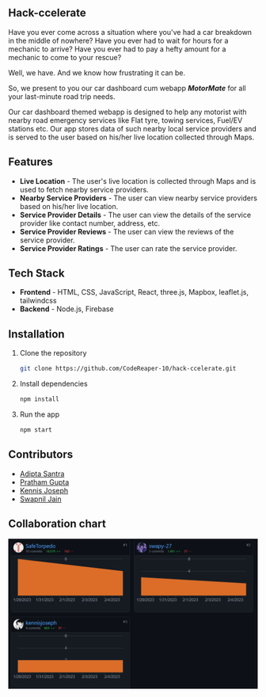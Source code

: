 ## Hack-ccelerate

Have you ever come across a situation where you've had a car breakdown in the middle of nowhere?
Have you ever had to wait for hours for a mechanic to arrive?
Have you ever had to pay a hefty amount for a mechanic to come to your rescue?

Well, we have. And we know how frustrating it can be.

So, we present to you our car dashboard cum webapp **_MotorMate_** for all your last-minute road trip needs.

Our car dashboard themed webapp is designed to help any motorist with nearby road emergency services like Flat tyre, towing services, Fuel/EV stations etc. Our app stores data of such nearby local service providers and is served to the user based on his/her live location collected through Maps.

## Features

-   **Live Location** - The user's live location is collected through Maps and is used to fetch nearby service providers.
-   **Nearby Service Providers** - The user can view nearby service providers based on his/her live location.
-   **Service Provider Details** - The user can view the details of the service provider like contact number, address, etc.
-   **Service Provider Reviews** - The user can view the reviews of the service provider.
-   **Service Provider Ratings** - The user can rate the service provider.

## Tech Stack

-   **Frontend** - HTML, CSS, JavaScript, React, three.js, Mapbox, leaflet.js, tailwindcss
-   **Backend** - Node.js, Firebase

## Installation

1.  Clone the repository

    ```bash
    git clone https://github.com/CodeReaper-10/hack-ccelerate.git
    ```

2.  Install dependencies

    ```bash
    npm install
    ```

3.  Run the app

    ```bash
    npm start
    ```

## Contributors

-   [Adipta Santra](https://github.com/CodeReaper-10)
-   [Pratham Gupta](https://github.com/SafeTorpedo)
-   [Kennis Joseph](https://www.github.com/kennisjoseph)
-   [Swapnil Jain](https://github.com/swapy-27)

## Collaboration chart

![Collaboration chart](./src/assets/images/collaboration.png)
